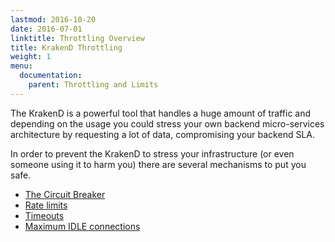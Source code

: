 ```yaml
---
lastmod: 2016-10-20
date: 2016-07-01
linktitle: Throttling Overview
title: KrakenD Throttling
weight: 1
menu:
  documentation:
    parent: Throttling and Limits
---
```


The KrakenD is a powerful tool that handles a huge amount of traffic and depending on the usage you could stress your
own backend micro-services architecture by requesting a lot of data, compromising your backend SLA.

In order to prevent the KrakenD to stress your infrastructure (or even someone using it to harm you) there are several
mechanisms to put you safe.


 - [The Circuit Breaker](/docs/throttling/circuit-breaker/)
 - [Rate limits](/docs/throttling/rate-limit/)
 - [Timeouts](/docs/throttling/timeouts/)
 - [Maximum IDLE connections](/docs/throttling/max-idle-connections/)
